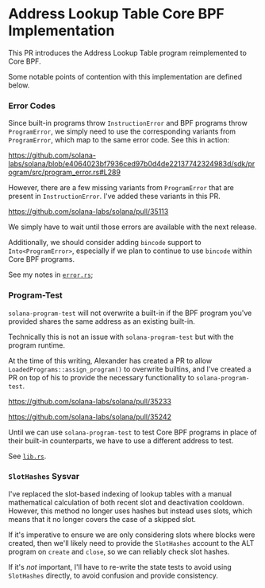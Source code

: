 # Address Lookup Table Core BPF Implementation

This PR introduces the Address Lookup Table program reimplemented to Core BPF.

Some notable points of contention with this implementation are defined below.

### Error Codes

Since built-in programs throw `InstructionError` and BPF programs throw
`ProgramError`, we simply need to use the corresponding variants from
`ProgramError`, which map to the same error code. See this in action:

<https://github.com/solana-labs/solana/blob/e4064023bf7936ced97b0d4de22137742324983d/sdk/program/src/program_error.rs#L289>

However, there are a few missing variants from `ProgramError` that are present
in `InstructionError`. I've added these variants in this PR.

<https://github.com/solana-labs/solana/pull/35113>

We simply have to wait until those errors are available with the next release.

Additionally, we should consider adding `bincode` support to
`Into<ProgramError>`, especially if we plan to continue to use `bincode` within
Core BPF programs.

See my notes in [`error.rs`](./src/error.rs);

### Program-Test

`solana-program-test` will not overwrite a built-in if the BPF program you've
provided shares the same address as an existing built-in.

Technically this is not an issue with `solana-program-test` but with the
program runtime.

At the time of this writing, Alexander has created a PR to allow
`LoadedPrograms::assign_program()` to overwrite builtins, and I've created a
PR on top of his to provide the necessary functionality to
`solana-program-test`.

<https://github.com/solana-labs/solana/pull/35233>

<https://github.com/solana-labs/solana/pull/35242>

Until we can use `solana-program-test` to test Core BPF programs in place of
their built-in counterparts, we have to use a different address to test.

See [`lib.rs`](./src/lib.rs).

### `SlotHashes` Sysvar

I've replaced the slot-based indexing of lookup tables with a manual
mathematical calculation of both recent slot and deactivation cooldown.
However, this method no longer uses hashes but instead uses slots, which means
that it no longer covers the case of a skipped slot.

If it's imperative to ensure we are only considering slots where blocks were
created, then we'll likely need to provide the `SlotHashes` account to the ALT
program on `create` and `close`, so we can reliably check slot hashes.

If it's _not_ important, I'll have to re-write the state tests to avoid using
`SlotHashes` directly, to avoid confusion and provide consistency.
